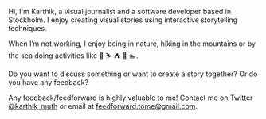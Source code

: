 
Hi, I'm Karthik, a visual journalist and a software developer based in Stockholm. I enjoy creating visual stories using
interactive storytelling techniques.

When I’m not working, I enjoy being in nature, hiking in the mountains or by the sea doing activities like 🧗 ⛷ ⛺️ 🛶 🏊.

Do you want to discuss something or want to create a story together? Or do you have any feedback? 

Any feedback/feedforward is highly valuable to me! Contact me on Twitter [@karthik\_muth](https://twitter.com/karthik_muth) or email at feedforward.tome@gmail.com.
